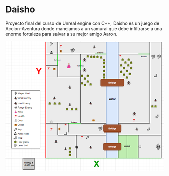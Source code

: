 # Daisho

Proyecto final del curso de Unreal engine con C++, Daisho es un juego de Accion-Aventura donde manejamos a un samurai que debe infiltrarse a una enorme fortaleza para salvar a su mejor amigo Aaron.

![alt text](https://raw.githubusercontent.com/gomezjc/BasicCppUE4/master/MapaArkde.png)
